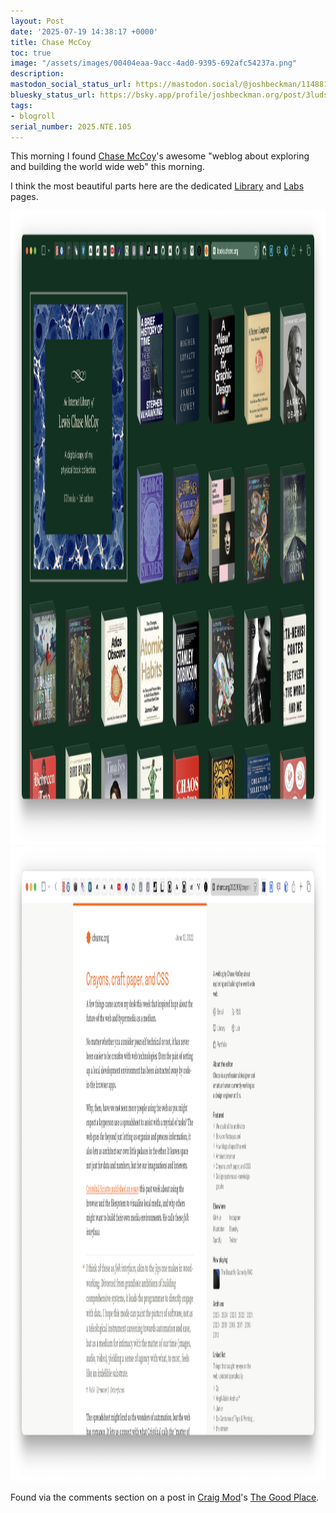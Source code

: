 ```yaml
---
layout: Post
date: '2025-07-19 14:38:17 +0000'
title: Chase McCoy
toc: true
image: "/assets/images/00404eaa-9acc-4ad0-9395-692afc54237a.png"
description:
mastodon_social_status_url: https://mastodon.social/@joshbeckman/114881822311986975
bluesky_status_url: https://bsky.app/profile/joshbeckman.org/post/3ludswl2hfj2w
tags:
- blogroll
serial_number: 2025.NTE.105
---
```

This morning I found [Chase McCoy](https://chsmc.org/)'s awesome "weblog about exploring and building the world wide web" this morning. 

I think the most beautiful parts here are the dedicated [Library](https://books.chsmc.org/) and [Labs](https://lab.chsmc.org) pages.

<img width="1566" height="1015" alt="chase mccoy library" src="/assets/images/00404eaa-9acc-4ad0-9395-692afc54237a.png" />

<img width="1566" height="1015" alt="chase McCoy homepage" src="/assets/images/67934eca-85c5-4d20-a79c-3e3ff39e1d10.png" />

Found via the comments section on a post in [Craig Mod](https://craigmod.com/)'s [The Good Place](https://members.specialprojects.jp/tgp).
